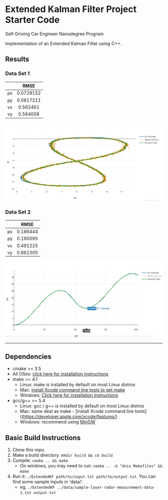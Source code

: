 # Extended Kalman Filter Project Starter Code
Self-Driving Car Engineer Nanodegree Program

Implementation of an Extended Kalman Filter using C++.

## Results

### Data Set 1
|     | RMSE      |
| --- |:---------:| 
| px  | 0.0729152 | 
| py  | 0.0817211 | 
| vx  | 0.562461  | 
| vy  | 0.564008  | 

![Data Set 1](images/data-set-1.png)

### Data Set 2
|     | RMSE      |
| --- |:---------:| 
| px  | 0.186444  | 
| py  | 0.190095  | 
| vx  | 0.491225  | 
| vy  | 0.862305  | 

![Data Set 2](images/data-set-2.png)

---

## Dependencies

* cmake >= 3.5
 * All OSes: [click here for installation instructions](https://cmake.org/install/)
* make >= 4.1
  * Linux: make is installed by default on most Linux distros
  * Mac: [install Xcode command line tools to get make](https://developer.apple.com/xcode/features/)
  * Windows: [Click here for installation instructions](http://gnuwin32.sourceforge.net/packages/make.htm)
* gcc/g++ >= 5.4
  * Linux: gcc / g++ is installed by default on most Linux distros
  * Mac: same deal as make - [install Xcode command line tools]((https://developer.apple.com/xcode/features/)
  * Windows: recommend using [MinGW](http://www.mingw.org/)

## Basic Build Instructions

1. Clone this repo.
2. Make a build directory: `mkdir build && cd build`
3. Compile: `cmake .. && make` 
   * On windows, you may need to run: `cmake .. -G "Unix Makefiles" && make`
4. Run it: `./ExtendedKF path/to/input.txt path/to/output.txt`. You can find
   some sample inputs in 'data/'.
    - eg. `./ExtendedKF ../data/sample-laser-radar-measurement-data-1.txt output.txt`